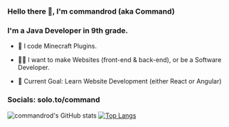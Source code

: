 ### Hello there 👋, I'm  commandrod (aka Command)

### I'm a Java Developer in 9th grade.

 - 🤖 I code Minecraft Plugins.

 - 👨‍🎓 I want to make Websites (front-end & back-end), or be a Software Developer.

 - 🥅 Current Goal: Learn Website Development (either React or Angular)

### Socials: solo.to/command

![commandrod's GitHub stats](https://github-readme-stats.vercel.app/api?username=commandrod&show_icons=true&theme=dracula)
[![Top Langs](https://github-readme-stats.vercel.app/api/top-langs/?username=commandrod&theme=dracula)](https://github.com/anuraghazra/github-readme-stats)
